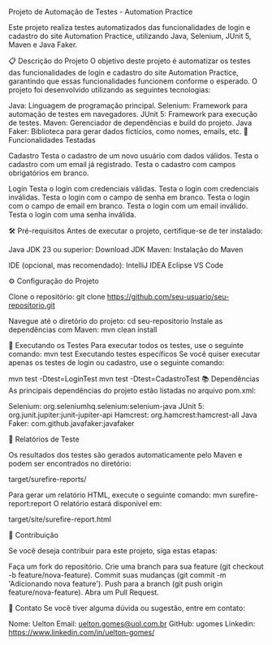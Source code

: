 Projeto de Automação de Testes - Automation Practice

Este projeto realiza testes automatizados das funcionalidades de login e cadastro do site Automation Practice, utilizando Java, Selenium, JUnit 5, Maven e Java Faker.

📋 Descrição do Projeto O objetivo deste projeto é automatizar os testes das funcionalidades de login e cadastro do site Automation Practice, garantindo que essas funcionalidades funcionem conforme o esperado. O projeto foi desenvolvido utilizando as seguintes tecnologias:

Java: Linguagem de programação principal. Selenium: Framework para automação de testes em navegadores. JUnit 5: Framework para execução de testes. Maven: Gerenciador de dependências e build do projeto. Java Faker: Biblioteca para gerar dados fictícios, como nomes, emails, etc. 🚀 Funcionalidades Testadas

Cadastro
Testa o cadastro de um novo usuário com dados válidos. 
Testa o cadastro com um email já registrado. 
Testa o cadastro com campos obrigatórios em branco.

Login
Testa o login com credenciais válidas. 
Testa o login com credenciais inválidas. 
Testa o login com o campo de senha em branco. 
Testa o login com o campo de email em branco. 
Testa o login com um email inválido. 
Testa o login com uma senha inválida.

🛠️ Pré-requisitos Antes de executar o projeto, certifique-se de ter instalado:

Java JDK 23 ou superior: Download JDK Maven: Instalação do Maven

IDE (opcional, mas recomendado): IntelliJ IDEA Eclipse VS Code

⚙️ Configuração do Projeto

Clone o repositório: git clone https://github.com/seu-usuario/seu-repositorio.git

Navegue até o diretório do projeto: cd seu-repositorio Instale as dependências com Maven: mvn clean install

🏃 Executando os Testes Para executar todos os testes, use o seguinte comando: mvn test Executando testes específicos Se você quiser executar apenas os testes de login ou cadastro, use o seguinte comando:

mvn test -Dtest=LoginTest mvn test -Dtest=CadastroTest 📚 Dependências As principais dependências do projeto estão listadas no arquivo pom.xml:

Selenium: org.seleniumhq.selenium:selenium-java JUnit 5: org.junit.jupiter:junit-jupiter-api Hamcrest: org.hamcrest:hamcrest-all Java Faker: com.github.javafaker:javafaker

📝 Relatórios de Teste

Os resultados dos testes são gerados automaticamente pelo Maven e podem ser encontrados no diretório:

target/surefire-reports/

Para gerar um relatório HTML, execute o seguinte comando: mvn surefire-report:report O relatório estará disponível em:

target/site/surefire-report.html

🤝 Contribuição

Se você deseja contribuir para este projeto, siga estas etapas:

Faça um fork do repositório. Crie uma branch para sua feature (git checkout -b feature/nova-feature). Commit suas mudanças (git commit -m 'Adicionando nova feature'). Push para a branch (git push origin feature/nova-feature). Abra um Pull Request.

📧 Contato Se você tiver alguma dúvida ou sugestão, entre em contato:

Nome: Uelton Email: uelton.gomes@uol.com.br 
GitHub: ugomes
Linkedin: https://www.linkedin.com/in/uelton-gomes/

